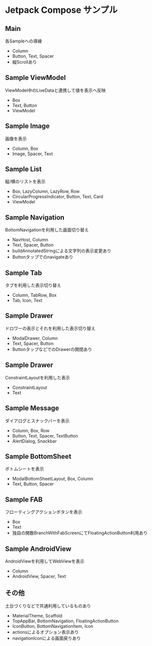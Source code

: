 # Jetpack Compose サンプル

## Main

各Sampleへの導線

- Column
- Button, Text, Spacer
- 縦Scrollあり

## Sample ViewModel

ViewModel中のLiveDataと連携して値を表示へ反映

- Box
- Text, Button
- ViewModel

## Sample Image

画像を表示

- Column, Box
- Image, Spacer, Text

## Sample List

縦/横のリストを表示

- Box, LazyColumn, LazyRow, Row
- CircularProgressIndicator, Button, Text, Card
- ViewModel

## Sample Navigation

BottomNavigationを利用した画面切り替え

- NavHost, Column
- Text, Spacer, Button
- buildAnnotatedStringによる文字列の表示変更あり
- Buttonタップでのnavigateあり

## Sample Tab

タブを利用した表示切り替え

- Column, TabRow, Box
- Tab, Icon, Text

## Sample Drawer

ドロワーの表示とそれを利用した表示切り替え

- ModalDrawer, Column
- Text, Spacer, Button
- ButtonタップなどでのDrawerの開閉あり

## Sample Drawer

ConstraintLayoutを利用した表示

- ConstraintLayout
- Text

## Sample Message

ダイアログとスナックバーを表示

- Column, Box, Row
- Button, Text, Spacer, TextButton
- AlertDialog, Snackbar

## Sample BottomSheet

ボトムシートを表示

- ModalBottomSheetLayout, Box, Column
- Text, Button, Spacer

## Sample FAB

フローティングアクションボタンを表示

- Box
- Text
- 独自の関数BranchWithFabScreenにてFloatingActionButton利用あり

## Sample AndroidView

AndroidViewを利用してWebViewを表示

- Column
- AndroidView, Spacer, Text

## その他

土台づくりなどで共通利用しているものあり

- MaterialTheme, Scaffold
- TopAppBar, BottomNavigation, FloatingActionButton
- IconButton, BottomNavigationItem, Icon
- actionsによるオプション表示あり
- navigationIconによる画面戻りあり
